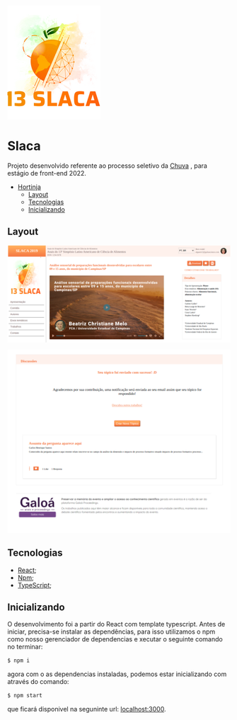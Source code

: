 ![Slaca](https://github.com/Biahellens/slaca/blob/master/src/assets/images/slaca.png)

# Slaca

Projeto desenvolvido referente ao processo seletivo da [Chuva](https://chuva.net.br/) , para estágio de front-end 2022.

- [Hortinja](#hortinja)
  - [Layout](#layout)
  - [Tecnologias](#tecnologias)
  - [Inicializando](#inicializando)

## Layout

![web 1](https://github.com/Biahellens/slaca/blob/master/src/assets/imagesReadme/web1.png)

![web 2](https://github.com/Biahellens/slaca/blob/master/src/assets/imagesReadme/web2.png)

## Tecnologias
- [React](https://pt-br.reactjs.org/);
- [Npm](https://www.npmjs.com/);
- [TypeScript](https://www.typescriptlang.org/);

## Inicializando

O desenvolvimento foi a partir do React com template typescript. Antes de iniciar, precisa-se instalar as dependências, para isso utilizamos o npm como nosso gerenciador de dependencias e xecutar o seguinte comando no terminar:

```bash
$ npm i
```

agora com o as dependencias instaladas, podemos estar inicializando com através do comando:

```bash
$ npm start
```

que ficará disponivel na seguninte url: [localhost:3000](http://localhost:3000).

